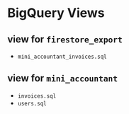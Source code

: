 # BigQuery Views

## view for `firestore_export`

- `mini_accountant_invoices.sql`

## view for `mini_accountant`

- `invoices.sql`
- `users.sql`
